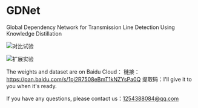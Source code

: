 # GDNet
Global Dependency Network for Transmission Line Detection Using Knowledge Distillation

![对比试验](https://github.com/BeibeiIsFreshman/GDNet/assets/146430099/7ed929b9-47a8-479a-b34a-625933f96be5)

![扩展实验](https://github.com/BeibeiIsFreshman/GDNet/assets/146430099/1e482633-eb83-4a34-8544-7d069f95ad8a)

The weights and dataset are on Baidu Cloud：
链接：https://pan.baidu.com/s/1pj2R7508eBmT1kNZYsPa0Q 
提取码：I'll give it to you when it's ready.

If you have any questions, please contact us：1254388084@qq.com
